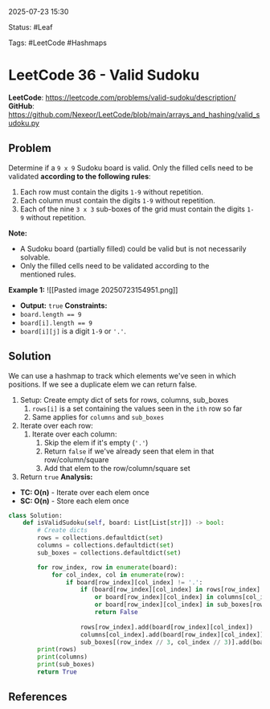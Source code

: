 2025-07-23 15:30

Status: #Leaf

Tags: #LeetCode #Hashmaps

# LeetCode 36 - Valid Sudoku
**LeetCode**: https://leetcode.com/problems/valid-sudoku/description/
**GitHub**: https://github.com/Nexeor/LeetCode/blob/main/arrays_and_hashing/valid_sudoku.py
## Problem
Determine if a `9 x 9` Sudoku board is valid. Only the filled cells need to be validated **according to the following rules**:
1. Each row must contain the digits `1-9` without repetition.
2. Each column must contain the digits `1-9` without repetition.
3. Each of the nine `3 x 3` sub-boxes of the grid must contain the digits `1-9` without repetition.

**Note:**
- A Sudoku board (partially filled) could be valid but is not necessarily solvable.
- Only the filled cells need to be validated according to the mentioned rules.

**Example 1:**
![[Pasted image 20250723154951.png]]
- **Output:** `true`
**Constraints:**
- `board.length == 9`
- `board[i].length == 9`
- `board[i][j]` is a digit `1-9` or `'.'`.
## Solution
We can use a hashmap to track which elements we've seen in which positions. If we see a duplicate elem we can return false.
1) Setup: Create empty dict of sets for rows, columns, sub_boxes
	1) `rows[i]` is a set containing the values seen in the `ith` row so far 
	2) Same applies for `columns` and `sub_boxes`
2) Iterate over each row:
	1) Iterate over each column:
		1) Skip the elem if it's empty (`'.'`)
		2) Return `false` if we've already seen that elem in that row/column/square
		3) Add that elem to the row/column/square set
3) Return `true`
**Analysis:**
- **TC: O(n)** - Iterate over each elem once
- **SC: O(n)** - Store each elem once
```python
class Solution:
    def isValidSudoku(self, board: List[List[str]]) -> bool:
        # Create dicts
        rows = collections.defaultdict(set)
        columns = collections.defaultdict(set)
        sub_boxes = collections.defaultdict(set)

        for row_index, row in enumerate(board):
            for col_index, col in enumerate(row):
                if board[row_index][col_index] != '.':
                    if (board[row_index][col_index] in rows[row_index]
                        or board[row_index][col_index] in columns[col_index]
                        or board[row_index][col_index] in sub_boxes[row_index // 3, col_index // 3]):
                        return False
                    
                    rows[row_index].add(board[row_index][col_index])
                    columns[col_index].add(board[row_index][col_index])
                    sub_boxes[(row_index // 3, col_index // 3)].add(board[row_index][col_index])
        print(rows)
        print(columns)
        print(sub_boxes)
        return True
```
## References
